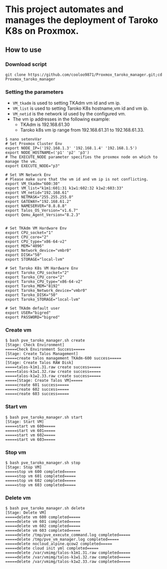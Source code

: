 # This project automates and manages the deployment of Taroko K8s on Proxmox.

## How to use

### Download script
```
git clone https://github.com/cooloo9871/Proxmox_taroko_manager.git;cd Proxmox_taroko_manager
```
### Setting the parameters
- `VM_tkadm` is used to setting TKAdm vm id and vm ip.
- `VM_list` is used to setting Taroko K8s hostname,vm id and vm ip.
- `VM_netid` is the network id used by the configured vm.
- The vm ip addresses in the following example:
  - TKAdm is 192.168.61.30
  - Taroko k8s vm ip range from 192.168.61.31 to 192.168.61.33.
```
$ nano setenvVar
# Set Proxmox Cluster Env
export NODE_IP=('192.168.1.3' '192.168.1.4' '192.168.1.5')
export NODE_HOSTNAME=('p1' 'p2' 'p3')
# The EXECUTE_NODE parameter specifies the proxmox node on which to manage the vm.
export EXECUTE_NODE="p3"

# Set VM Network Env
# Please make sure that the vm id and vm ip is not conflicting.
export VM_tkadm="600:30"
export VM_list="k1m1:601:31 k1w1:602:32 k1w2:603:33"
export VM_netid="192.168.61"
export NETMASK="255.255.255.0"
export GATEWAY="192.168.61.2"
export NAMESERVER="8.8.8.8"
export Talos_OS_Version="v1.6.7"
export Qemu_Agent_Version="8.2.3"


# Set TKAdm VM Hardware Env
export CPU_socket="1"
export CPU_core="2"
export CPU_type="x86-64-v2"
export MEM="4096"
export Network_device="vmbr0"
export DISK="50"
export STORAGE="local-lvm"

# Set Taroko K8s VM Hardware Env
export Taroko_CPU_socket="2"
export Taroko_CPU_core="2"
export Taroko_CPU_type="x86-64-v2"
export Taroko_MEM="8192"
export Taroko_Network_device="vmbr0"
export Taroko_DISK="50"
export Taroko_STORAGE="local-lvm"

# Set TKAdm default user
export USER="bigred"
export PASSWORD="bigred"
```

### Create vm
```
$ bash pve_taroko_manager.sh create
[Stage: Check Environment]
=====Check Environment Success=====
[Stage: Create Talos Management]
=====create talos management TKAdm-600 success=====
[Stage: Create Talos RAW Disk]
=====talos-k1m1.31.raw create success=====
=====talos-k1w1.32.raw create success=====
=====talos-k1w2.33.raw create success=====
=====[Stage: Create Talos VM]=====
=====create 601 success=====
=====create 602 success=====
=====create 603 success=====
```
### Start vm
```
$ bash pve_taroko_manager.sh start
[Stage: Start VM]
=====start vm 600=====
=====start vm 601=====
=====start vm 602=====
=====start vm 603=====
```
### Stop vm
```
$ bash pve_taroko_manager.sh stop
[Stage: Stop VM]
=====stop vm 600 completed=====
=====stop vm 601 completed=====
=====stop vm 602 completed=====
=====stop vm 603 completed=====
```
### Delete vm
```
$ bash pve_taroko_manager.sh delete
[Stage: Delete VM]
=====delete vm 600 completed=====
=====delete vm 601 completed=====
=====delete vm 602 completed=====
=====delete vm 603 completed=====
=====delete /tmp/pve_execute_command.log completed=====
=====delete /tmp/pve_vm_manager.log completed=====
=====delete nocloud_alpine.qcow2 completed=====
=====delete cloud init yml completed=====
=====delete /var/vmimg/talos-k1m1.31.raw completed=====
=====delete /var/vmimg/talos-k1w1.32.raw completed=====
=====delete /var/vmimg/talos-k1w2.33.raw completed=====
```
```
